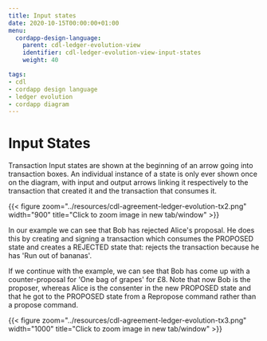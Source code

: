 ```yaml
---
title: Input states
date: 2020-10-15T00:00:00+01:00
menu:
  cordapp-design-language:
    parent: cdl-ledger-evolution-view
    identifier: cdl-ledger-evolution-view-input-states
    weight: 40

tags:
- cdl
- cordapp design language
- ledger evolution
- cordapp diagram
---
```


# Input States

Transaction Input states are shown at the beginning of an arrow going into transaction boxes. An individual instance of a state is only ever shown once on the diagram, with input and output arrows linking it respectively to the transaction that created it and the transaction that consumes it.

{{< figure zoom="../resources/cdl-agreement-ledger-evolution-tx2.png" width="900" title="Click to zoom image in new tab/window" >}}

In our example we can see that Bob has rejected Alice's proposal. He does this by creating and signing a transaction which consumes the PROPOSED state and creates a REJECTED state that: rejects the transaction because he has 'Run out of bananas'.

If we continue with the example, we can see that Bob has come up with a counter-proposal for 'One bag of grapes' for £8. Note that now Bob is the proposer, whereas Alice is the consenter in the new PROPOSED state and that he got to the PROPOSED state from a Repropose command rather than a propose command.

{{< figure zoom="../resources/cdl-agreement-ledger-evolution-tx3.png" width="1000" title="Click to zoom image in new tab/window" >}}
